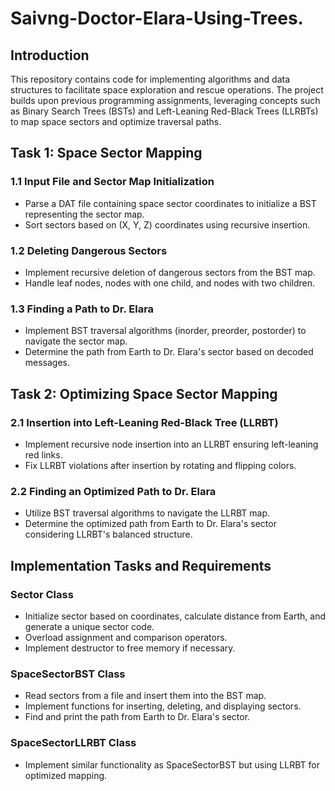 # Saivng-Doctor-Elara-Using-Trees.

## Introduction
This repository contains code for implementing algorithms and data structures to facilitate space exploration and rescue operations. The project builds upon previous programming assignments, leveraging concepts such as Binary Search Trees (BSTs) and Left-Leaning Red-Black Trees (LLRBTs) to map space sectors and optimize traversal paths.

## Task 1: Space Sector Mapping

### 1.1 Input File and Sector Map Initialization
- Parse a DAT file containing space sector coordinates to initialize a BST representing the sector map.
- Sort sectors based on (X, Y, Z) coordinates using recursive insertion.

### 1.2 Deleting Dangerous Sectors
- Implement recursive deletion of dangerous sectors from the BST map.
- Handle leaf nodes, nodes with one child, and nodes with two children.

### 1.3 Finding a Path to Dr. Elara
- Implement BST traversal algorithms (inorder, preorder, postorder) to navigate the sector map.
- Determine the path from Earth to Dr. Elara's sector based on decoded messages.

## Task 2: Optimizing Space Sector Mapping

### 2.1 Insertion into Left-Leaning Red-Black Tree (LLRBT)
- Implement recursive node insertion into an LLRBT ensuring left-leaning red links.
- Fix LLRBT violations after insertion by rotating and flipping colors.

### 2.2 Finding an Optimized Path to Dr. Elara
- Utilize BST traversal algorithms to navigate the LLRBT map.
- Determine the optimized path from Earth to Dr. Elara's sector considering LLRBT's balanced structure.

## Implementation Tasks and Requirements

### Sector Class
- Initialize sector based on coordinates, calculate distance from Earth, and generate a unique sector code.
- Overload assignment and comparison operators.
- Implement destructor to free memory if necessary.

### SpaceSectorBST Class
- Read sectors from a file and insert them into the BST map.
- Implement functions for inserting, deleting, and displaying sectors.
- Find and print the path from Earth to Dr. Elara's sector.

### SpaceSectorLLRBT Class
- Implement similar functionality as SpaceSectorBST but using LLRBT for optimized mapping.
